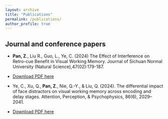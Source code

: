 ```yaml
---
layout: archive
title: "Publications"
permalink: /publications/
author_profile: true
---
```



Journal and conference papers
------
  
* **Pan, Z**., Liu R., Guo, L., Ye, C. (2024) The Effect of Interference on Retro-cue Benefit in Visual Working Memory. Journal of Sichuan Normal University (Natural Science),47(02):179-187.
* [Download PDF here](http://ZhihuPan.github.io/files/paper1.pdf)


* Ye, C., Xu, Q., **Pan, Z**., Nie, Q.-Y., & Liu, Q. (2024). The differential impact of face distractors on visual working memory across encoding and delay stages. Attention, Perception, & Psychophysics, 86(6), 2029–2041. 
* [Download PDF here](http://ZhihuPan.github.io/files/paper2.pdf)
